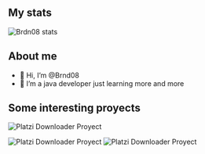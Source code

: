 
## My stats
![Brdn08 stats](https://github-readme-stats.vercel.app/api?username=Brnd08&theme=radical&show_icons=true&count_private=true&include_all_commits=true&border_radius=10)

## About me
- 👋 Hi, I’m @Brnd08
- 👀 I’m a java developer just learning more and more

## Some interesting proyects
![Platzi Downloader Proyect](https://github-readme-stats.vercel.app/api/pin/?username=brnd08&repo=platziDownloader&theme=radical)

![Platzi Downloader Proyect](https://github-readme-stats.vercel.app/api/pin/?username=Proximalbag3226&repo=bearbikes&theme=radical)
![Platzi Downloader Proyect](https://github-readme-stats.vercel.app/api/pin/?username=brnd08&repo=Kerberos_CDC&theme=radical)


<!---

Brnd08/Brnd08 is a ✨ special ✨ repository because its `README.md` (this file) appears on your GitHub profile.
You can click the Preview link to take a look at your changes.
--->
